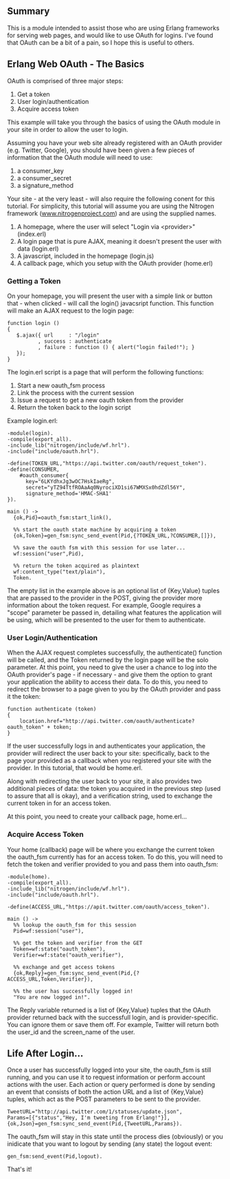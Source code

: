 ## Summary

This is a module intended to assist those who are using Erlang frameworks for serving web pages, and would like to use OAuth for logins. I've found that OAuth can be a bit of a pain, so I hope this is useful to others.


## Erlang Web OAuth - The Basics

OAuth is comprised of three major steps:

1. Get a token
2. User login/authentication
3. Acquire access token

This example will take you through the basics of using the OAuth module in your site in order to allow the user to login. 

Assuming you have your web site already registered with an OAuth provider (e.g. Twitter, Google), you should have been given a few pieces of information that the OAuth module will need to use:

1. a consumer_key
2. a consumer_secret
3. a signature_method

Your site - at the very least - will also require the following conent for this tutorial. For simplicity, this tutorial will assume you are using the Nitrogen framework (www.nitrogenproject.com) and are using the supplied names.

1. A homepage, where the user will select "Login via &lt;provider&gt;" (index.erl)
2. A login page that is pure AJAX, meaning it doesn't present the user with data (login.erl)
3. A javascript, included in the homepage (login.js)
4. A callback page, which you setup with the OAuth provider (home.erl)


### Getting a Token

On your homepage, you will present the user with a simple link or button that - when clicked - will call the login() javacsript function. This function will make an AJAX request to the login page:

    function login ()
    {
       $.ajax({ url     : "/login"
              , success : authenticate
              , failure : function () { alert("login failed!"); }
       });
    }

The login.erl script is a page that will perform the following functions:

1. Start a new oauth_fsm process
2. Link the process with the current session
3. Issue a request to get a new oauth token from the provider
4. Return the token back to the login script

Example login.erl:

    -module(login).
    -compile(export_all).
    -include_lib("nitrogen/include/wf.hrl").
    -include("include/oauth.hrl").

    -define(TOKEN_URL,"https://api.twitter.com/oauth/request_token").
    -define(CONSUMER,
        #oauth_consumer{
          key="6LKYdhxJg3wOC7HskIaeRg",
          secret="yTZ94TtfROAaAq0NyrociXD1si67WMXSx0hdZdl56Y",
          signature_method='HMAC-SHA1'
	}).

    main () ->
      {ok,Pid}=oauth_fsm:start_link(),

      %% start the oauth state machine by acquiring a token
      {ok,Token}=gen_fsm:sync_send_event(Pid,{?TOKEN_URL,?CONSUMER,[]}),

      %% save the oauth fsm with this session for use later...
      wf:session("user",Pid),

      %% return the token acquired as plaintext
      wf:content_type("text/plain"),
      Token.

The empty list in the example above is an optional list of {Key,Value} tuples that are passed to the provider in the POST, giving the provider more information about the token request. For example, Google requires a "scope" parameter be passed in, detailing what features the application will be using, which will be presented to the user for them to authenticate.


### User Login/Authentication

When the AJAX request completes successfully, the authenticate() function will be called, and the Token returned by the login page will be the solo parameter. At this point, you need to give the user a chance to log into the OAuth provider's page - if necessary - and give them the option to grant your application the ability to access their data. To do this, you need to redirect the browser to a page given to you by the OAuth provider and pass it the token:

    function authenticate (token)
    {
        location.href="http://api.twitter.com/oauth/authenticate?oauth_token" + token;
    }

If the user successfully logs in and authenticates your application, the provider will redirect the user back to your site: specifically, back to the page your provided as a callback when you registered your site with the provider. In this tutorial, that would be home.erl.

Along with redirecting the user back to your site, it also provides two additional pieces of data: the token you acquired in the previous step (used to assure that all is okay), and a verification string, used to exchange the current token in for an access token.

At this point, you need to create your callback page, home.erl...


### Acquire Access Token

Your home (callback) page will be where you exchange the current token the oauth_fsm currently has for an access token. To do this, you will need to fetch the token and verifier provided to you and pass them into oauth_fsm:

    -module(home).
    -compile(export_all).
    -include_lib("nitrogen/include/wf.hrl").
    -include("include/oauth.hrl").

    -define(ACCESS_URL,"https://apit.twitter.com/oauth/access_token").

    main () ->
      %% lookup the oauth_fsm for this session
      Pid=wf:session("user"),

      %% get the token and verifier from the GET
      Token=wf:state("oauth_token"),
      Verifier=wf:state("oauth_verifier"),

      %% exchange and get access tokens
      {ok,Reply}=gen_fsm:sync_send_event(Pid,{?ACCESS_URL,Token,Verifier}),

      %% the user has successfully logged in!
      "You are now logged in!".

The Reply variable returned is a list of {Key,Value} tuples that the OAuth provider returned back with the successfull login, and is provider-specific. You can ignore them or save them off. For example, Twitter will return both the user_id and the screen_name of the user.


## Life After Login...

Once a user has successfully logged into your site, the oauth_fsm is still running, and you can use it to request information or perform account actions with the user. Each action or query performed is done by sending an event that consists of both the action URL and a list of {Key,Value} tuples, which act as the POST parameters to be sent to the provider.

    TweetURL="http://api.twitter.com/1/statuses/update.json",
    Params=[{"status","Hey, I'm tweeting from Erlang!"}],
    {ok,Json}=gen_fsm:sync_send_event(Pid,{TweetURL,Params}).

The oauth_fsm will stay in this state until the process dies (obviously) or you inidicate that you want to logout by sending (any state) the logout event:

    gen_fsm:send_event(Pid,logout).


That's it!